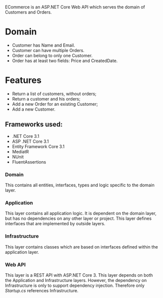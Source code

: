 ECommerce is an ASP.NET Core Web API which serves the domain of Customers and Orders.

# Domain 

* Customer has Name and Email. 
* Customer can have multiple Orders. 
* Order can belong to only one Customer. 
* Order has at least two fields: Price and CreatedDate.

# Features

* Return a list of customers, without orders; 
* Return a customer and his orders; 
* Add a new Order for an existing Customer; 
* Add a new Customer.

## Frameworks used:
* .NET Core 3.1
* ASP .NET Core 3.1
* Entity Framework Core 3.1
* MediatR
* NUnit
* FluentAssertions


### Domain

This contains all entities, interfaces, types and logic specific to the domain layer.


### Application

This layer contains all application logic. It is dependent on the domain layer, but has no dependencies on any other layer or project. 
This layer defines interfaces that are implemented by outside layers. 


### Infrastructure

This layer contains classes which are based on interfaces defined within the application layer.

### Web API

This layer is a REST API with ASP.NET Core 3. 
This layer depends on both the Application and Infrastructure layers. However, the dependency on Infrastructure is only to support dependency injection. 
Therefore only *Startup.cs* references Infrastructure.